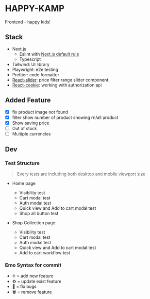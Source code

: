 # HAPPY-KAMP

Frontend - happy kids!

## Stack

- Next.js
  - Eslint with [Next.js default rule](https://nextjs.org/docs/basic-features/eslint)
  - Typescript
- Tailwind: UI library
- Playwright: e2e testing
- Prettier: code formatter
- [React-slider](https://zillow.github.io/react-slider/#reactsliderhttps://zillow.github.io/react-slider): price filter range slider component.
- [React-cookie](https://github.com/reactivestack/cookies.git): working with authorization api

## Added Feature

- [x] fix product image not found
- [x] filter show number of product showing rn/all product
- [x] Show saving price
- [ ] Out of stock
- [ ] Multiple currencies

## Dev

### Test Structure

> Every tests are including both desktop and mobile viewport size

- Home page

  - Visibility test
  - Cart modal test
  - Auth modal test
  - Quick view and Add to cart modal test
  - Shop all button test

- Shop Collection page
  - Visibility test
  - Cart modal test
  - Auth modal test
  - Quick view and Add to cart modal test
  - Add to cart workflow test

### Emo Syntax for commit

- ➕ = add new feature
- ♻️ = update exist feature
- 🔨 = fix bugs
- 🗑 = remove feature
